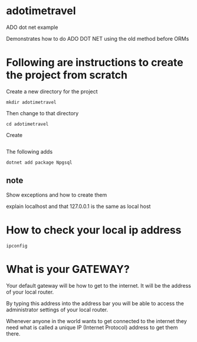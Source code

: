 # adotimetravel
ADO dot net example


Demonstrates how to do ADO DOT NET using the old method before ORMs

# Following are instructions to create the project from scratch

Create a new directory for the project
``` {sh }
mkdir adotimetravel
```

Then change to that directory
```
cd adotimetravel
```

Create 
```

```

The following adds
``` {sh add-pakckage}
dotnet add package Npgsql
```

## note

Show exceptions and how to create them

explain localhost and that 127.0.0.1 is the same as local host


# How to check your local ip address

``` {sh }
ipconfig
```

# What is your GATEWAY?

Your default gateway will be how to get to the internet. It will be the address of your local router.

By typing this address into the address bar you will be able to access the administrator settings of your local router.

Whenever anyone in the world wants to get connected to the internet they need what is called a unique IP (Internet Protocol) address to get them there.
